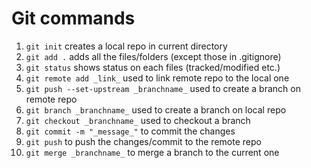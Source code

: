 # Git commands

1. `git init`
    creates a local repo in current directory
1. `git add .`
    adds all the files/folders (except those in .gitignore)
1. `git status`
    shows status on each files (tracked/modified etc.)
1. `git remote add _link_`
    used to link remote repo to the local one
1. `git push --set-upstream _branchname_`
    used to create a branch on remote repo
1. `git branch _branchname_`
    used to create a branch on local repo
1.  `git checkout _branchname_`
    used to checkout a branch
1. `git commit -m "_message_"`
    to commit the changes
1. `git push`
    to push the changes/commit to the remote repo
1. `git merge _branchname_`
    to merge a branch to the current one